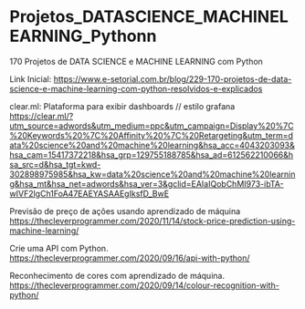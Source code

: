 # Projetos_DATASCIENCE_MACHINELEARNING_Pythonn
170 Projetos de DATA SCIENCE e MACHINE LEARNING com Python

Link Inicial: 
https://www.e-setorial.com.br/blog/229-170-projetos-de-data-science-e-machine-learning-com-python-resolvidos-e-explicados

clear.ml: Plataforma para exibir dashboards // estilo grafana
https://clear.ml/?utm_source=adwords&utm_medium=ppc&utm_campaign=Display%20%7C%20Keywords%20%7C%20Affinity%20%7C%20Retargeting&utm_term=data%20science%20and%20machine%20learning&hsa_acc=4043203093&hsa_cam=15417372218&hsa_grp=129755188785&hsa_ad=612562210066&hsa_src=d&hsa_tgt=kwd-302898975985&hsa_kw=data%20science%20and%20machine%20learning&hsa_mt&hsa_net=adwords&hsa_ver=3&gclid=EAIaIQobChMI973-ibTA-wIVF2lgCh1FoA47EAEYASAAEgIksfD_BwE



Previsão de preço de ações usando aprendizado de máquina
https://thecleverprogrammer.com/2020/11/14/stock-price-prediction-using-machine-learning/


Crie uma API com Python.
https://thecleverprogrammer.com/2020/09/16/api-with-python/



Reconhecimento de cores com aprendizado de máquina.
https://thecleverprogrammer.com/2020/09/14/colour-recognition-with-python/


